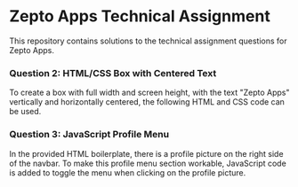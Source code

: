 # Zepto Apps Technical Assignment
This repository contains solutions to the technical assignment questions for Zepto Apps.

### Question 2: HTML/CSS Box with Centered Text
To create a box with full width and screen height, with the text "Zepto Apps" vertically and horizontally centered, the following HTML and CSS code can be used.
### Question 3: JavaScript Profile Menu
In the provided HTML boilerplate, there is a profile picture on the right side of the navbar. To make this profile menu section workable, JavaScript code is added to toggle the menu when clicking on the profile picture.
